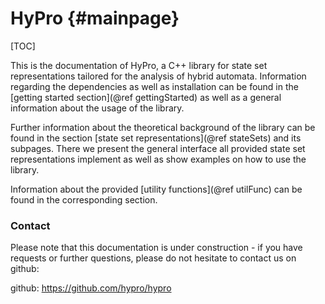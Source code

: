 HyPro {#mainpage}
==========

[TOC]

This is the documentation of HyPro, a C++ library for state set representations tailored for the analysis of hybrid automata. Information regarding the dependencies as well as installation can be found in the [getting started section](@ref gettingStarted) as well as a general information about the usage of the library.

Further information about the theoretical background of the library can be found in the section [state set representations](@ref stateSets) and its subpages. There we present the general interface all provided state set representations implement as well as show examples on how to use the library.

Information about the provided [utility functions](@ref utilFunc) can be found in the corresponding section.

### Contact

Please note that this documentation is under construction - if you have requests or further questions, please do not hesitate to contact us on github:

github: https://github.com/hypro/hypro

